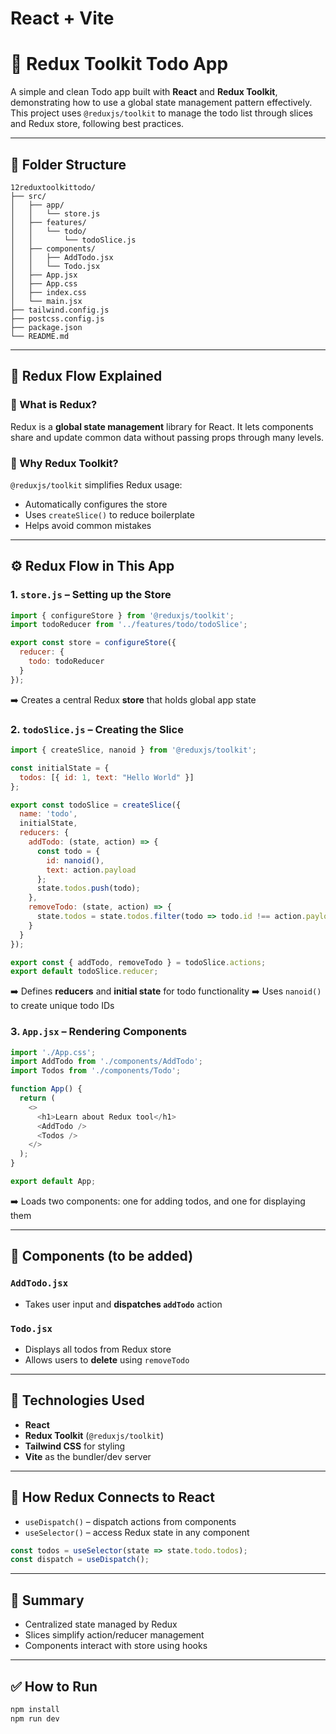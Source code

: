 # React + Vite

# 📘 Redux Toolkit Todo App

A simple and clean Todo app built with **React** and **Redux Toolkit**, demonstrating how to use a global state management pattern effectively. This project uses `@reduxjs/toolkit` to manage the todo list through slices and Redux store, following best practices.

---

## 📂 Folder Structure

```
12reduxtoolkittodo/
├── src/
│   ├── app/
│   │   └── store.js
│   ├── features/
│   │   └── todo/
│   │       └── todoSlice.js
│   ├── components/
│   │   ├── AddTodo.jsx
│   │   └── Todo.jsx
│   ├── App.jsx
│   ├── App.css
│   ├── index.css
│   └── main.jsx
├── tailwind.config.js
├── postcss.config.js
├── package.json
└── README.md
```

---

## 🧠 Redux Flow Explained

### 🔄 What is Redux?

Redux is a **global state management** library for React. It lets components share and update common data without passing props through many levels.

### 🎯 Why Redux Toolkit?

`@reduxjs/toolkit` simplifies Redux usage:

* Automatically configures the store
* Uses `createSlice()` to reduce boilerplate
* Helps avoid common mistakes

---

## ⚙️ Redux Flow in This App

### 1. `store.js` – Setting up the Store

```js
import { configureStore } from '@reduxjs/toolkit';
import todoReducer from '../features/todo/todoSlice';

export const store = configureStore({
  reducer: {
    todo: todoReducer
  }
});
```

➡️ Creates a central Redux **store** that holds global app state

### 2. `todoSlice.js` – Creating the Slice

```js
import { createSlice, nanoid } from '@reduxjs/toolkit';

const initialState = {
  todos: [{ id: 1, text: "Hello World" }]
};

export const todoSlice = createSlice({
  name: 'todo',
  initialState,
  reducers: {
    addTodo: (state, action) => {
      const todo = {
        id: nanoid(),
        text: action.payload
      };
      state.todos.push(todo);
    },
    removeTodo: (state, action) => {
      state.todos = state.todos.filter(todo => todo.id !== action.payload);
    }
  }
});

export const { addTodo, removeTodo } = todoSlice.actions;
export default todoSlice.reducer;
```

➡️ Defines **reducers** and **initial state** for todo functionality
➡️ Uses `nanoid()` to create unique todo IDs

### 3. `App.jsx` – Rendering Components

```js
import './App.css';
import AddTodo from './components/AddTodo';
import Todos from './components/Todo';

function App() {
  return (
    <>
      <h1>Learn about Redux tool</h1>
      <AddTodo />
      <Todos />
    </>
  );
}

export default App;
```

➡️ Loads two components: one for adding todos, and one for displaying them

---

## 🚀 Components (to be added)

### `AddTodo.jsx`

* Takes user input and **dispatches `addTodo`** action

### `Todo.jsx`

* Displays all todos from Redux store
* Allows users to **delete** using `removeTodo`

---

## 🧪 Technologies Used

* **React**
* **Redux Toolkit** (`@reduxjs/toolkit`)
* **Tailwind CSS** for styling
* **Vite** as the bundler/dev server

---

## 🧩 How Redux Connects to React

* `useDispatch()` – dispatch actions from components
* `useSelector()` – access Redux state in any component

```js
const todos = useSelector(state => state.todo.todos);
const dispatch = useDispatch();
```

---

## 📌 Summary

* Centralized state managed by Redux
* Slices simplify action/reducer management
* Components interact with store using hooks

---

## ✅ How to Run

```bash
npm install
npm run dev
```



